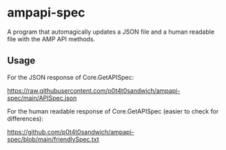 # ampapi-spec

A program that automagically updates a JSON file and a human readable file with the AMP API methods.

## Usage

For the JSON response of Core.GetAPISpec:

<https://raw.githubusercontent.com/p0t4t0sandwich/ampapi-spec/main/APISpec.json>

For the human readable response of Core.GetAPISpec (easier to check for differences):

<https://github.com/p0t4t0sandwich/ampapi-spec/blob/main/friendlySpec.txt>
